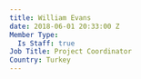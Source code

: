 ```yaml
---
title: William Evans
date: 2018-06-01 20:33:00 Z
Member Type:
  Is Staff: true
Job Title: Project Coordinator
Country: Turkey
---
```


